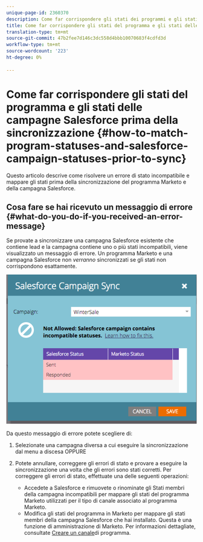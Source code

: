 ```yaml
---
unique-page-id: 2360370
description: Come far corrispondere gli stati dei programmi e gli stati delle campagne Salesforce prima della sincronizzazione - Documenti Marketo - Documentazione del prodotto
title: Come far corrispondere gli stati del programma e gli stati delle campagne Salesforce prima della sincronizzazione
translation-type: tm+mt
source-git-commit: 47b2fee7d146c3dc558d4bbb10070683f4cdfd3d
workflow-type: tm+mt
source-wordcount: '223'
ht-degree: 0%

---
```



# Come far corrispondere gli stati del programma e gli stati delle campagne Salesforce prima della sincronizzazione {#how-to-match-program-statuses-and-salesforce-campaign-statuses-prior-to-sync}

Questo articolo descrive come risolvere un errore di stato incompatibile e mappare gli stati prima della sincronizzazione del programma Marketo e della campagna Salesforce.

## Cosa fare se hai ricevuto un messaggio di errore {#what-do-you-do-if-you-received-an-error-message}

Se provate a sincronizzare una campagna Salesforce esistente che contiene lead e la campagna contiene uno o più stati incompatibili, viene visualizzato un messaggio di errore. Un programma Marketo e una campagna Salesforce non *verranno* sincronizzati se gli stati non corrispondono esattamente.

![](assets/image2015-7-22-9-3a23-3a29.png)

Da questo messaggio di errore potete scegliere di:

1. Selezionate una campagna diversa a cui eseguire la sincronizzazione dal menu a discesa OPPURE
1. Potete annullare, correggere gli errori di stato e provare a eseguire la sincronizzazione una volta che gli errori sono stati corretti. Per correggere gli errori di stato, effettuate una delle seguenti operazioni:

   * Accedete a Salesforce e rimuovete o rinominate gli Stati membri della campagna incompatibili per mappare gli stati del programma Marketo utilizzati per il tipo di canale associato al programma Marketo.
   * Modifica gli stati del programma in Marketo per mappare gli stati membri della campagna Salesforce che hai installato. Questa è una funzione di amministrazione di Marketo. Per informazioni dettagliate, consultate [Creare un canale](../../../../../product-docs/administration/tags/create-a-program-channel.md)di programma.

